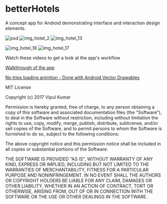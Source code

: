 # betterHotels
A concept app for Android demonstrating interface and interaction design elements.


![psd](https://cloud.githubusercontent.com/assets/6247940/21677140/c0bd6890-d35e-11e6-9506-d859479b7522.gif)
![img_hotel_2](https://cloud.githubusercontent.com/assets/6247940/21677147/cb1ad0a2-d35e-11e6-8fc2-93f90003fd00.png)
![img_hotel_13](https://cloud.githubusercontent.com/assets/6247940/21677153/d4d768b2-d35e-11e6-8326-ab4614cb9367.png)

![img_hotel_18](https://cloud.githubusercontent.com/assets/6247940/21677162/dead87f4-d35e-11e6-891f-76d9ef1e24a9.png)
![img_hotel_17](https://cloud.githubusercontent.com/assets/6247940/21677157/d8688fa6-d35e-11e6-82a9-987b08f58b58.png)

Watch these videos to get a look at the app's workflow


[Walkthrough of the app](https://www.youtube.com/watch?v=JNqtYFbdpwI)


[No trips loading animtion - Done with Android Vector Drawables](https://www.youtube.com/watch?v=JER7z1oDdHs)






MIT License

Copyright (c) 2017 Vipul Kumar

Permission is hereby granted, free of charge, to any person obtaining a copy
of this software and associated documentation files (the "Software"), to deal
in the Software without restriction, including without limitation the rights
to use, copy, modify, merge, publish, distribute, sublicense, and/or sell
copies of the Software, and to permit persons to whom the Software is
furnished to do so, subject to the following conditions:

The above copyright notice and this permission notice shall be included in all
copies or substantial portions of the Software.

THE SOFTWARE IS PROVIDED "AS IS", WITHOUT WARRANTY OF ANY KIND, EXPRESS OR
IMPLIED, INCLUDING BUT NOT LIMITED TO THE WARRANTIES OF MERCHANTABILITY,
FITNESS FOR A PARTICULAR PURPOSE AND NONINFRINGEMENT. IN NO EVENT SHALL THE
AUTHORS OR COPYRIGHT HOLDERS BE LIABLE FOR ANY CLAIM, DAMAGES OR OTHER
LIABILITY, WHETHER IN AN ACTION OF CONTRACT, TORT OR OTHERWISE, ARISING FROM,
OUT OF OR IN CONNECTION WITH THE SOFTWARE OR THE USE OR OTHER DEALINGS IN THE
SOFTWARE.
